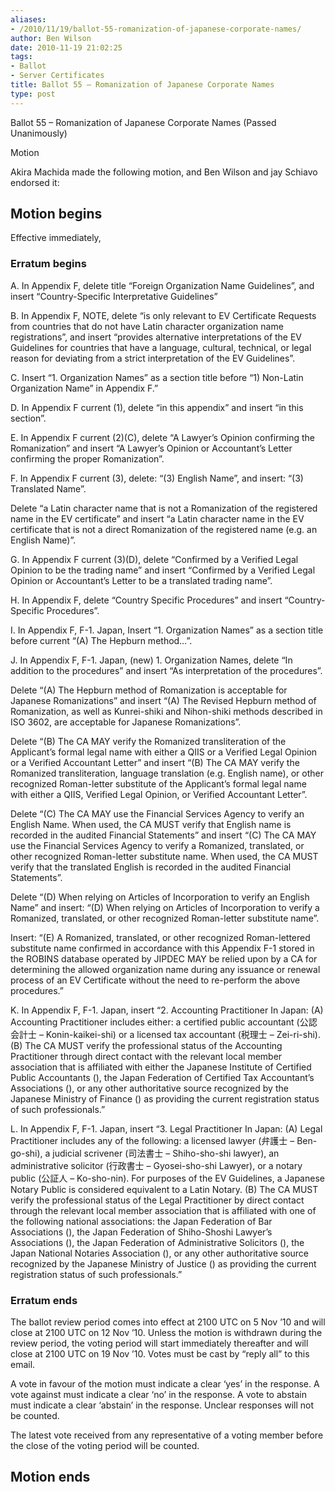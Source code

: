 ```yaml
---
aliases:
- /2010/11/19/ballot-55-romanization-of-japanese-corporate-names/
author: Ben Wilson
date: 2010-11-19 21:02:25
tags:
- Ballot
- Server Certificates
title: Ballot 55 – Romanization of Japanese Corporate Names
type: post
---
```


Ballot 55 – Romanization of Japanese Corporate Names (Passed Unanimously)

Motion

Akira Machida made the following motion, and Ben Wilson and jay Schiavo endorsed it:

## Motion begins

Effective immediately,

### Erratum begins

A. In Appendix F, delete title “Foreign Organization Name Guidelines”, and insert “Country-Specific Interpretative Guidelines”

B. In Appendix F, NOTE, delete “is only relevant to EV Certificate Requests from countries that do not have Latin character organization name registrations”, and insert “provides alternative interpretations of the EV Guidelines for countries that have a language, cultural, technical, or legal reason for deviating from a strict interpretation of the EV Guidelines”.

C. Insert “1. Organization Names” as a section title before “1) Non-Latin Organization Name” in Appendix F.”

D. In Appendix F current (1), delete “in this appendix” and insert “in this section”.

E. In Appendix F current (2)(C), delete “A Lawyer’s Opinion confirming the Romanization” and insert “A Lawyer’s Opinion or Accountant’s Letter confirming the proper Romanization”.

F. In Appendix F current (3), delete: “(3) English Name”, and insert: “(3) Translated Name”.

Delete “a Latin character name that is not a Romanization of the registered name in the EV certificate” and insert “a Latin character name in the EV certificate that is not a direct Romanization of the registered name (e.g. an English Name)”.

G. In Appendix F current (3)(D), delete “Confirmed by a Verified Legal Opinion to be the trading name” and insert “Confirmed by a Verified Legal Opinion or Accountant’s Letter to be a translated trading name”.

H. In Appendix F, delete “Country Specific Procedures” and insert “Country-Specific Procedures”.

I. In Appendix F, F-1. Japan, Insert “1. Organization Names” as a section title before current “(A) The Hepburn method…”.

J. In Appendix F, F-1. Japan, (new) 1. Organization Names, delete “In addition to the procedures” and insert “As interpretation of the procedures”.

Delete “(A) The Hepburn method of Romanization is acceptable for Japanese Romanizations” and insert “(A) The Revised Hepburn method of Romanization, as well as Kunrei-shiki and Nihon-shiki methods described in ISO 3602, are acceptable for Japanese Romanizations”.

Delete “(B) The CA MAY verify the Romanized transliteration of the Applicant’s formal legal name with either a QIIS or a Verified Legal Opinion or a Verified Accountant Letter” and insert “(B) The CA MAY verify the Romanized transliteration, language translation (e.g. English name), or other recognized Roman-letter substitute of the Applicant’s formal legal name with either a QIIS, Verified Legal Opinion, or Verified Accountant Letter”.

Delete “(C) The CA MAY use the Financial Services Agency to verify an English Name. When used, the CA MUST verify that English name is recorded in the audited Financial Statements” and insert “(C) The CA MAY use the Financial Services Agency to verify a Romanized, translated, or other recognized Roman-letter substitute name. When used, the CA MUST verify that the translated English is recorded in the audited Financial Statements”.

Delete “(D) When relying on Articles of Incorporation to verify an English Name” and insert: “(D) When relying on Articles of Incorporation to verify a Romanized, translated, or other recognized Roman-letter substitute name”.

Insert: “(E) A Romanized, translated, or other recognized Roman-lettered substitute name confirmed in accordance with this Appendix F-1 stored in the ROBINS database operated by JIPDEC MAY be relied upon by a CA for determining the allowed organization name during any issuance or renewal process of an EV Certificate without the need to re-perform the above procedures.”

K. In Appendix F, F-1. Japan, insert “2. Accounting Practitioner In Japan: (A) Accounting Practitioner includes either: a certified public accountant (公認会計士 – Konin-kaikei-shi) or a licensed tax accountant (税理士 – Zei-ri-shi). (B) The CA MUST verify the professional status of the Accounting Practitioner through direct contact with the relevant local member association that is affiliated with either the Japanese Institute of Certified Public Accountants (), the Japan Federation of Certified Tax Accountant’s Associations (), or any other authoritative source recognized by the Japanese Ministry of Finance () as providing the current registration status of such professionals.”

L. In Appendix F, F-1. Japan, insert “3. Legal Practitioner In Japan: (A) Legal Practitioner includes any of the following: a licensed lawyer (弁護士 – Ben-go-shi), a judicial scrivener (司法書士 – Shiho-sho-shi lawyer), an administrative solicitor (行政書士 – Gyosei-sho-shi Lawyer), or a notary public (公証人 – Ko-sho-nin). For purposes of the EV Guidelines, a Japanese Notary Public is considered equivalent to a Latin Notary. (B) The CA MUST verify the professional status of the Legal Practitioner by direct contact through the relevant local member association that is affiliated with one of the following national associations: the Japan Federation of Bar Associations (), the Japan Federation of Shiho-Shoshi Lawyer’s Associations (), the Japan Federation of Administrative Solicitors (), the Japan National Notaries Association (), or any other authoritative source recognized by the Japanese Ministry of Justice () as providing the current registration status of such professionals.”

### Erratum ends

The ballot review period comes into effect at 2100 UTC on 5 Nov ’10 and will close at 2100 UTC on 12 Nov ’10. Unless the motion is withdrawn during the review period, the voting period will start immediately thereafter and will close at 2100 UTC on 19 Nov ’10. Votes must be cast by “reply all” to this email.

A vote in favour of the motion must indicate a clear ‘yes’ in the response. A vote against must indicate a clear ‘no’ in the response. A vote to abstain must indicate a clear ‘abstain’ in the response. Unclear responses will not be counted.

The latest vote received from any representative of a voting member before the close of the voting period will be counted.

## Motion ends